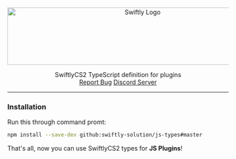 <br/>
<p align="center">
    <img src="https://sttci.b-cdn.net/status.swiftlycs2.net/2105/logo.png" alt="Swiftly Logo" width="600" height="131">
  <p align="center">
    SwiftlyCS2 TypeScript definition for plugins
    <br/>
    <a href="https://github.com/swiftly-solution/js-types/issues">Report Bug</a>
    <a href="https://swiftlycs2.net/discord">Discord Server</a>
  </p>
</p>

---

### Installation

Run this through command promt:

``` bash
npm install --save-dev github:swiftly-solution/js-types#master
```

That's all, now you can use SwiftlyCS2 types for **JS Plugins**!